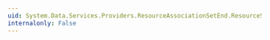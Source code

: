 ```yaml
---
uid: System.Data.Services.Providers.ResourceAssociationSetEnd.ResourceSet
internalonly: False
---
```

